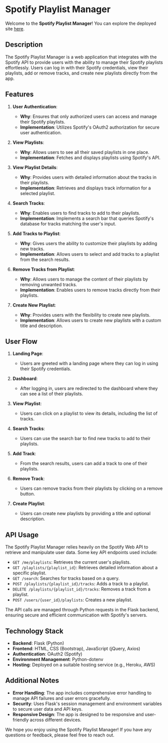 # Spotify Playlist Manager

Welcome to the **Spotify Playlist Manager**! You can explore the deployed site [here](https://capstone-project-1-wiz3.onrender.com).

## Description

The Spotify Playlist Manager is a web application that integrates with the Spotify API to provide users with the ability to manage their Spotify playlists effortlessly. Users can log in with their Spotify credentials, view their playlists, add or remove tracks, and create new playlists directly from the app.

## Features

1. **User Authentication**:
    - **Why**: Ensures that only authorized users can access and manage their Spotify playlists.
    - **Implementation**: Utilizes Spotify's OAuth2 authorization for secure user authentication.

2. **View Playlists**:
    - **Why**: Allows users to see all their saved playlists in one place.
    - **Implementation**: Fetches and displays playlists using Spotify's API.

3. **View Playlist Details**:
    - **Why**: Provides users with detailed information about the tracks in their playlists.
    - **Implementation**: Retrieves and displays track information for a selected playlist.

4. **Search Tracks**:
    - **Why**: Enables users to find tracks to add to their playlists.
    - **Implementation**: Implements a search bar that queries Spotify's database for tracks matching the user's input.

5. **Add Tracks to Playlist**:
    - **Why**: Gives users the ability to customize their playlists by adding new tracks.
    - **Implementation**: Allows users to select and add tracks to a playlist from the search results.

6. **Remove Tracks from Playlist**:
    - **Why**: Allows users to manage the content of their playlists by removing unwanted tracks.
    - **Implementation**: Enables users to remove tracks directly from their playlists.

7. **Create New Playlist**:
    - **Why**: Provides users with the flexibility to create new playlists.
    - **Implementation**: Allows users to create new playlists with a custom title and description.

## User Flow

1. **Landing Page**:
    - Users are greeted with a landing page where they can log in using their Spotify credentials.

2. **Dashboard**:
    - After logging in, users are redirected to the dashboard where they can see a list of their playlists.

3. **View Playlist**:
    - Users can click on a playlist to view its details, including the list of tracks.

4. **Search Tracks**:
    - Users can use the search bar to find new tracks to add to their playlists.

5. **Add Track**:
    - From the search results, users can add a track to one of their playlists.

6. **Remove Track**:
    - Users can remove tracks from their playlists by clicking on a remove button.

7. **Create Playlist**:
    - Users can create new playlists by providing a title and optional description.

## API Usage

The Spotify Playlist Manager relies heavily on the Spotify Web API to retrieve and manipulate user data. Some key API endpoints used include:
- `GET /me/playlists`: Retrieves the current user's playlists.
- `GET /playlists/{playlist_id}`: Retrieves detailed information about a specific playlist.
- `GET /search`: Searches for tracks based on a query.
- `POST /playlists/{playlist_id}/tracks`: Adds a track to a playlist.
- `DELETE /playlists/{playlist_id}/tracks`: Removes a track from a playlist.
- `POST /users/{user_id}/playlists`: Creates a new playlist.

The API calls are managed through Python requests in the Flask backend, ensuring secure and efficient communication with Spotify's servers.

## Technology Stack

- **Backend**: Flask (Python)
- **Frontend**: HTML, CSS (Bootstrap), JavaScript (jQuery, Axios)
- **Authentication**: OAuth2 (Spotify)
- **Environment Management**: Python-dotenv
- **Hosting**: Deployed on a suitable hosting service (e.g., Heroku, AWS)

## Additional Notes

- **Error Handling**: The app includes comprehensive error handling to manage API failures and user errors gracefully.
- **Security**: Uses Flask's session management and environment variables to secure user data and API keys.
- **Responsive Design**: The app is designed to be responsive and user-friendly across different devices.

We hope you enjoy using the Spotify Playlist Manager! If you have any questions or feedback, please feel free to reach out.